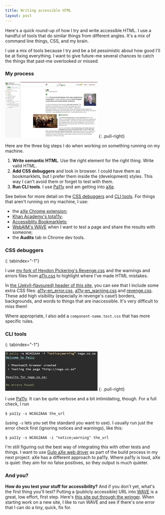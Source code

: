 ```yaml
---
title: Writing accessible HTML
layout: post
---
```


Here's a quick round-up of how I try and write accessible HTML. I use a handful of tools that do similar things from different angles. It's a mix of command line things, CSS, and my brain.

I use a mix of tools because I try and be a bit pessimistic about how good I'll be at fixing everything. I want to give future-me several chances to catch the things that past-me overlooked or missed.


### My process

[![](/img/2018/02/thumbs/naga-wave.jpg)](/img/2018/02/naga-wave.jpg)
{: .pull-right}

Here are the three big steps I do when working on something running on my machine.

1. **Write semantic HTML**. Use the right element for the right thing. Write valid HTML.
2. **Add CSS debuggers** and look in browser. I could have them as bookmarklets, but I prefer them inside the (development) styles. This way I can't avoid them or forget to test with them.
3. **Run CLI tools**. I use [Pa11y](https://github.com/pa11y/pa11y) and am getting into [aXe](https://github.com/dequelabs/axe-core).

See below for more detail on the [CSS debuggers](#css-debuggers) and [CLI tools](#cli-tools). For things that aren't running on my machine, I use:

- the [aXe Chrome extension](https://www.deque.com/products/axe/);
- [Khan Academy's tota11y](http://khan.github.io/tota11y/);
- [Accessiblity Bookmarklets](http://accessibility-bookmarklets.org/);
- [WebAIM's WAVE](http://wave.webaim.org/) when I want to test a page and share the results with someone;
- the **Audits** tab in Chrome dev tools.

### CSS debuggers
{: tabindex="-1"}

I use [my fork of Heydon Pickering's Revenge.css](https://github.com/SteveBarnett/REVENGE.CSS) and the warnings and errors files from [a11y.css](https://github.com/ffoodd/a11y.css) to highlight where I've made HTML mistakes.

In [the (Jekyll-flavoured) header of this site](https://github.com/SteveBarnett/nagacoza/blob/master/_includes/header.html#L10:L13), you can see that I include some extra CSS files: [a11y-en_error.css](https://github.com/SteveBarnett/nagacoza/blob/master/css/a11y-en_error.css), [a11y-en_warning.css](https://github.com/SteveBarnett/nagacoza/blob/master/css/a11y-en_warning.css) and [revenge.css](https://github.com/SteveBarnett/nagacoza/blob/master/css/revenge.css). These add high visibility (especially in revenge's case!) borders, backgrounds, and words to things that are inaccessible. It's very difficult to miss them!

Where appropriate, I also add a `component-name.test.css` that has more specific rules.

### CLI tools
{: tabindex="-1"}

[![](/img/2018/02/thumbs/naga-pa11y.jpg)](/img/2018/02/naga-pa11y.jpg)
{: .pull-right}

I use [Pa11y](https://github.com/pa11y/pa11y). It can be quite verbose and a bit intimidating, though. For a full check, I run

    $ pa11y -s WCAG2AAA the_url

(using `-s` lets you set the standard you want to use). I usually run just the error check first (ignoring notices and warnings), like this:

    $ pa11y -s WCAG2AAA -i "notice;warning" the_url

I'm still figuring out the best way of integrating this with other tests and things. I want to use [Gulp aXe web driver](https://github.com/felixzapata/gulp-axe-webdriver) as part of the build process in my next project. aXe has a different approach to pa11y. Where pa11y is loud, aXe is quiet: they aim for no false positives, so they output is much quieter.

### And you?

**How do you test your stuff for accessibility?** And if you don't yet, what's the first thing you'll test? Putting a (publicly accessible) URL into [WAVE](http://wave.webaim.org/) is a great, low effort, first step. Here's [this site put through the wringer](http://wave.webaim.org/report#/naga.co.za). When starting work on a new site, I like to run WAVE and see if there's one error that I can do a tiny, quick, fix for.
